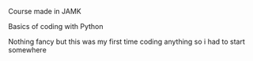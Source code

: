 Course made in JAMK

Basics of coding with Python

Nothing fancy but this was my first time coding anything so i had to start somewhere